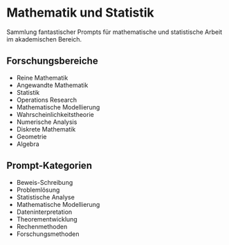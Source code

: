 # Mathematik und Statistik

Sammlung fantastischer Prompts für mathematische und statistische Arbeit im akademischen Bereich.

## Forschungsbereiche
- Reine Mathematik
- Angewandte Mathematik
- Statistik
- Operations Research
- Mathematische Modellierung
- Wahrscheinlichkeitstheorie
- Numerische Analysis
- Diskrete Mathematik
- Geometrie
- Algebra

## Prompt-Kategorien
- Beweis-Schreibung
- Problemlösung
- Statistische Analyse
- Mathematische Modellierung
- Dateninterpretation
- Theorementwicklung
- Rechenmethoden
- Forschungsmethoden